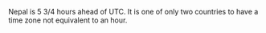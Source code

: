 Nepal is 5 3/4 hours ahead of UTC. It is one of only two countries to have a time zone not equivalent to an hour.
